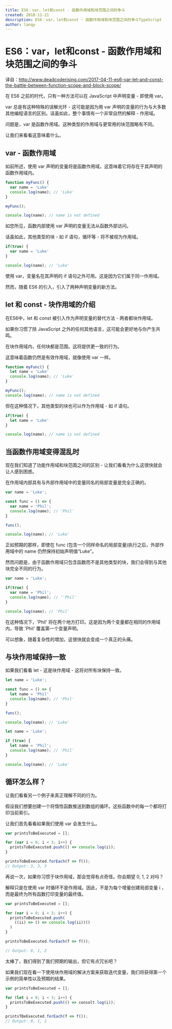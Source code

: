 ```yaml
---
title: ES6：var，let和const - 函数作用域和块范围之间的争斗
created: 2018-11-21
description: ES6：var，let和const - 函数作用域和块范围之间的争斗TypeScript
author: lanqy
---
```

# ES6：var，let和const - 函数作用域和块范围之间的争斗

译自：http://www.deadcoderising.com/2017-04-11-es6-var-let-and-const-the-battle-between-function-scope-and-block-scope/

在 ES6 之前的时代，只有一种方法可以在 JavaScript 中声明变量 - 即使用 var。

var 总是有这种特殊的误解光环 - 这可能是因为用 var 声明的变量的行为与大多数其他编程语言的区别。话虽如此，整个事情有一个非常自然的解释 - 作用域。

问题是，var 是函数作用域。这种类型的作用域与更常用的块范围略有不同。

让我们来看看这意味着什么。

##  var - 函数作用域

如前所述，使用 var 声明的变量将是函数作用域，这意味着它将存在于其声明的函数作用域内。

```javascript
function myFunc() {
  var name = 'Luke'
  console.log(name); // 'Luke'
}

myFunc();

console.log(name); // name is not defined
```

如您所见，函数内部使用 var 声明的变量无法从函数外部访问。

话虽如此，其他类型的块 - 如 if 语句，循环等 - 将不被视为作用域。

```javascript
if(true) {
  var name = 'Luke'
}

console.log(name); // 'Luke'
```

使用 var，变量名在其声明的 if 语句之外可用。这是因为它们属于同一作用域。

然而，随着 ES6 的引入，引入了两种声明变量的新方法。

## let 和 const - 块作用域的介绍

在ES6中，let 和 const 被引入作为声明变量的替代方法 - 两者都块作用域。

如果你习惯了除 JavaScript 之外的任何其他语言，这可能会更好地与你产生共鸣。

在块作用域内，任何块都是范围。这将提供更一致的行为。

这意味着函数仍然是有效作用域，就像使用 var 一样。

```javascript
function myFunc() {
  let name = 'Luke'
  console.log(name); // 'Luke'
}

myFunc();
console.log(name); // name is not defined
```

但在这种情况下，其他类型的块也可以作为作用域 - 如 if 语句。

```javascript
if(true) {
  let name = 'Luke'
}

console.log(name); // name is not defined
```

## 当函数作用域变得混乱时

现在我们知道了功能作用域和块范围之间的区别 - 让我们看看为什么这很快就会让人感到困惑。

在作用域内部具有与外部作用域中的变量同名的局部变量是完全正确的。

```javascript
var name = 'Luke';

const func = () => {
  var name = 'Phil';
  console.log(name); // 'Phil'
}

func();

console.log(name); // 'Luke'
```

正如预期的那样，即使在 func (包含一个同样命名的局部变量)执行之后，外部作用域中的 name 仍然保持初始声明值“Luke”。

然而问题是，由于函数作用域只包含函数而不是其他类型的块，我们会得到与其他块完全不同的行为。

```javascript
var name = 'Luke';

if(true) {
  var name = 'Phil';
  console.log(name); // ‘'Phil'
}

console.log(name); // 'Phil'
```

在这种情况下，'Phil' 将在两个地方打印。这是因为两个变量都在相同的作用域内，导致 'Phil' 覆盖第一个变量声明。


可以想象，随着复杂性的增加，这很快就会变成一个真正的头痛。

## 与块作用域保持一致

如果我们看看 let  - 这是块作用域 - 这将对所有块保持一致。

```javascript
let name = 'Luke';

const func = () => {
  let name = 'Phil'
  console.log(name); // 'Phil'
}

func();

console.log(name); // 'Luke'
```

```javascript
let name = 'Luke';

if (true) {
  let name = 'Phil';
  console.log(name); // 'Phil'
}

console.log(name); // 'Luke'
```

##  循环怎么样？

让我们看看另一个例子来真正理解不同的行为。


假设我们想要创建一个将惰性函数推送到数组的循环。这些函数中的每一个都将打印当前索引。

让我们首先看看如果我们使用 var 会发生什么。

```javascript
var printsToBeExecuted = [];

for (var i = 0; i < 3; i++) {
  printsToBeExecuted.push(() => console.log(i));
}

printsToBeExecuted.forEach(f => f());
// Output: 3, 3, 3
```

再说一次，如果你习惯于块作用域，那会觉得有点奇怪。你会期望 0, 1, 2 对吗？

解释只是在使用 var 时循环不是作用域。因此，不是为每个增量创建局部变量 i ，而是最终为所有函数打印变量的最终值。

```javascript
var printsToBeExecuted = [];

for (var i = 0; i < 3; i++) {
  printsToBeExecuted.push(
    ((ii) => () => console.log(ii))()
  )
}

printsToBeExecuted.forEach(f => f());

// Output: 0, 1, 2
```

太棒了，我们得到了我们预期的输出，但它有点冗长吧？

如果我们现在看一下使用块作用域的解决方案来获取迭代变量，我们将获得第一个示例的简单性以及预期的结果。

```javascript
var printsToBeExecuted = [];

for (let i = 0; i < 3; i++) {
  printsToBeExecuted.push(() => consolt.log(i));
}

printsTBeExecuted.forEach(f => f());
// Output: 0, 1, 2
```
